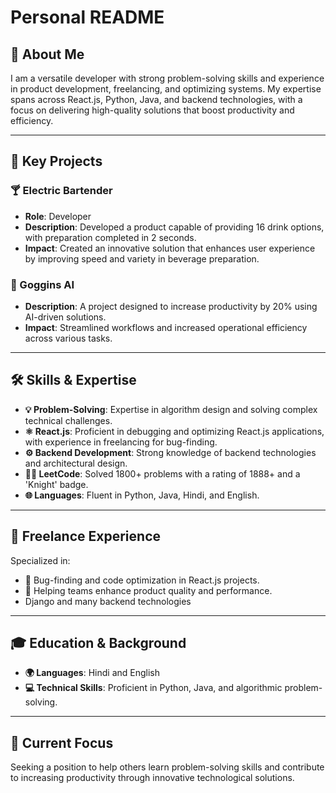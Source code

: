 # Personal README

## 👤 About Me
I am a versatile developer with strong problem-solving skills and experience in product development, freelancing, and optimizing systems. My expertise spans across React.js, Python, Java, and backend technologies, with a focus on delivering high-quality solutions that boost productivity and efficiency.

---

## 🔑 Key Projects

### 🍸 Electric Bartender
- **Role**: Developer 
- **Description**: Developed a product capable of providing 16 drink options, with preparation completed in 2 seconds.
- **Impact**: Created an innovative solution that enhances user experience by improving speed and variety in beverage preparation.

### 🤖 Goggins AI
- **Description**: A project designed to increase productivity by 20% using AI-driven solutions.
- **Impact**: Streamlined workflows and increased operational efficiency across various tasks.

---

## 🛠️ Skills & Expertise
- **💡 Problem-Solving**: Expertise in algorithm design and solving complex technical challenges.
- **⚛️ React.js**: Proficient in debugging and optimizing React.js applications, with experience in freelancing for bug-finding.
- **⚙️ Backend Development**: Strong knowledge of backend technologies and architectural design.
- **🧑‍💻 LeetCode**: Solved 1800+ problems with a rating of 1888+ and a 'Knight' badge.
- **🌐 Languages**: Fluent in Python, Java, Hindi, and English.

---

## 💼 Freelance Experience
Specialized in:
- 🐞 Bug-finding and code optimization in React.js projects.
- 🚀 Helping teams enhance product quality and performance.
- Django and many backend technologies 

---

## 🎓 Education & Background
- **🌍 Languages**: Hindi and English
- **💻 Technical Skills**: Proficient in Python, Java, and algorithmic problem-solving.

---

## 🚀 Current Focus
Seeking a position to help others learn problem-solving skills and contribute to increasing productivity through innovative technological solutions.
